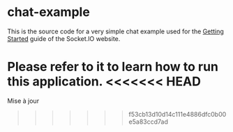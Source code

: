 # chat-example

This is the source code for a very simple chat example used for 
the [Getting Started](http://socket.io/get-started/chat/) guide 
of the Socket.IO website.

Please refer to it to learn how to run this application.
<<<<<<< HEAD
=======
Mise à jour
>>>>>>> f53cb13d10d14c111e4886dfc0b00e5a83ccd7ad
